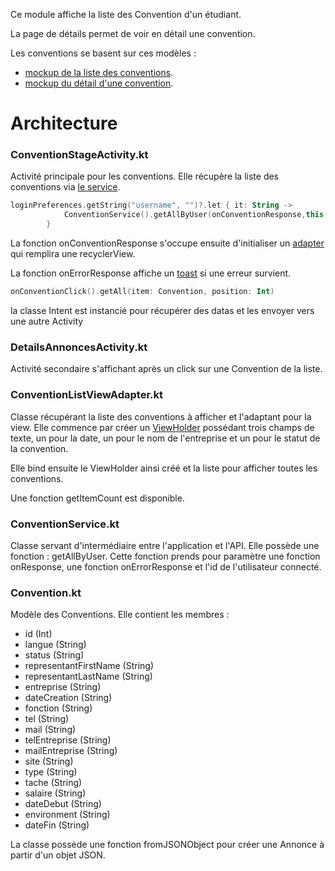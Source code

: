 Ce module affiche la liste des Convention d'un étudiant.

La page de détails permet de voir en détail une convention.

Les conventions se basent sur ces modèles :

* [mockup de la liste des conventions](https://zpl.io/aBGdpmO).
* [mockup du détail d'une convention](https://zpl.io/brX0pYW).

# Architecture

<h3><a name="ConventionStageActivity">ConventionStageActivity.kt</a></h3>

Activité principale pour les conventions. Elle récupère la liste des conventions via [le service](#ConventionService).

```kotlin
loginPreferences.getString("username", "")?.let { it: String ->
            ConventionService().getAllByUser(onConventionResponse,this, it)
        }
```

La fonction onConventionResponse s'occupe ensuite d'initialiser un [adapter](#ConventionListViewAdapter) qui remplira une recyclerView.

La fonction onErrorResponse affiche un [toast](https://developer.android.com/guide/topics/ui/notifiers/toasts) si une erreur survient.

```kotlin
onConventionClick().getAll(item: Convention, position: Int)
```

la classe Intent est instancié pour récupérer des datas et les envoyer vers une autre Activity

<h3><a name="DetailsAnnoncesActivity">DetailsAnnoncesActivity.kt</a></h3>

Activité secondaire s'affichant après un click sur une Convention de la liste.


<h3><a name="ConventionListViewAdapter">ConventionListViewAdapter.kt</a></h3>

Classe récupérant la liste des conventions à afficher et l'adaptant pour la view. Elle commence par créer un [ViewHolder](https://developer.android.com/reference/kotlin/androidx/recyclerview/widget/RecyclerView.ViewHolder) possédant trois champs de texte, un pour la date, un pour le nom de l'entreprise et un pour le statut de la convention.

Elle bind ensuite le ViewHolder ainsi créé et la liste pour afficher toutes les conventions.

Une fonction getItemCount est disponible.

<h3><a name="ConventionService">ConventionService.kt</a></h3>



Classe servant d'intermédiaire entre l'application et l'API. Elle possède une fonction : getAllByUser. Cette fonction prends pour paramètre une fonction onResponse, une fonction onErrorResponse et l'id de l'utilisateur connecté.

<h3><a name="Convention">Convention.kt</a></h3>


Modèle des Conventions. Elle contient les membres :

 - id (Int)
 - langue (String) 
 - status (String) 
 - representantFirstName (String) 
 - representantLastName (String) 
 - entreprise (String) 
 - dateCreation (String) 
 - fonction (String) 
 - tel (String) 
 - mail (String) 
 - telEntreprise (String) 
 - mailEntreprise (String) 
 - site (String) 
 - type (String) 
 - tache (String) 
 - salaire (String) 
 - dateDebut (String) 
 - environment (String) 
 - dateFin (String) 

La classe possède une fonction fromJSONObject pour créer une Annonce à partir d'un objet JSON.